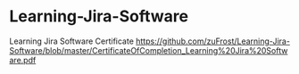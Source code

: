 # Learning-Jira-Software
Learning Jira Software Certificate https://github.com/zuFrost/Learning-Jira-Software/blob/master/CertificateOfCompletion_Learning%20Jira%20Software.pdf <br>